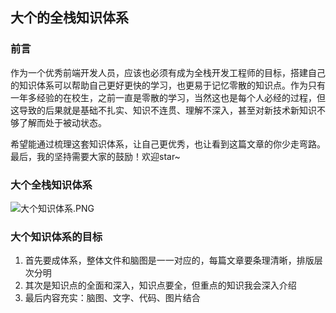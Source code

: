 ## 大个的全栈知识体系

### 前言

作为一个优秀前端开发人员，应该也必须有成为全栈开发工程师的目标，搭建自己的知识体系可以帮助自己更好更快的学习，也更易于记忆零散的知识点。作为只有一年多经验的在校生，之前一直是零散的学习，当然这也是每个人必经的过程，但这导致的后果就是基础不扎实、知识不连贯、理解不深入，甚至对新技术新知识不够了解而处于被动状态。

希望能通过梳理这套知识体系，让自己更优秀，也让看到这篇文章的你少走弯路。最后，我的坚持需要大家的鼓励！欢迎star~

### 大个全栈知识体系

![大个知识体系.PNG](https://i.loli.net/2020/06/14/myXdJaIESn8fPr5.png)

### 大个知识体系的目标

1. 首先要成体系，整体文件和脑图是一一对应的，每篇文章要条理清晰，排版层次分明
2. 其次是知识点的全面和深入，知识点要全，但重点的知识我会深入介绍
3. 最后内容充实：脑图、文字、代码、图片结合